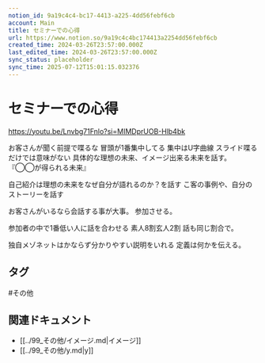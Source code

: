 ```yaml
---
notion_id: 9a19c4c4-bc17-4413-a225-4dd56febf6cb
account: Main
title: セミナーでの心得
url: https://www.notion.so/9a19c4c4bc174413a2254dd56febf6cb
created_time: 2024-03-26T23:57:00.000Z
last_edited_time: 2024-03-26T23:57:00.000Z
sync_status: placeholder
sync_time: 2025-07-12T15:01:15.032376
---
```

# セミナーでの心得

https://youtu.be/Lnvbg71Fnlo?si=MIMDprUOB-Hlb4bk

お客さんが聞く前提で喋るな
冒頭が1番集中してる
集中はU字曲線
スライド喋るだけでは意味がない
具体的な理想の未来、イメージ出来る未来を話す。
『◯◯が得られる未来』

自己紹介は理想の未来をなぜ自分が語れるのか？を話す
こ客の事例や、自分のストーリーを話す

お客さんがいるなら会話する事が大事。
参加させる。

参加者の中で1番低い人に話を合わせる
素人8割玄人2割
話も同じ割合で。

独自メゾネットはかならず分かりやすい説明をいれる
定義は何かを伝える。



## タグ

#その他 

## 関連ドキュメント

- [[../99_その他/イメージ.md|イメージ]]
- [[../99_その他/y.md|y]]
